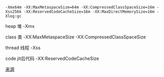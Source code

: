 ```
-Xmx64m -XX:MaxMetaspaceSize=64m -XX:CompressedClassSpaceSize=16m -Xss256k -XX:ReservedCodeCacheSize=16m -XX:MaxDirectMemorySize=16m -Xlog:gc
```

heap 堆 -Xmx

class 类 -XX:MaxMetaspaceSize -XX:CompressedClassSpaceSize

thread 线程 -Xss

code jit后代码 -XX:ReservedCodeCacheSize

[来源](https://www.zhihu.com/question/456438264)
